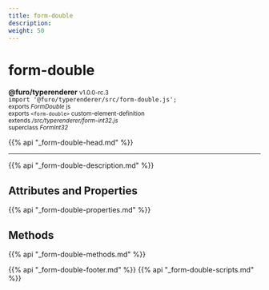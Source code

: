 ```yaml
---
title: form-double
description: 
weight: 50
---
```


# form-double
**@furo/typerenderer** <small>v1.0.0-rc.3</small>
<br>`import '@furo/typerenderer/src/form-double.js';`<small>
<br>exports *FormDouble* js
<br>exports `<form-double>` custom-element-definition
<br>extends */src/typerenderer/form-int32.js*
<br>superclass *FormInt32*</small>

{{% api "_form-double-head.md" %}}

****



{{% api "_form-double-description.md" %}}


## Attributes and Properties
{{% api "_form-double-properties.md" %}}



## Methods
{{% api "_form-double-methods.md" %}}





{{% api "_form-double-footer.md" %}}
{{% api "_form-double-scripts.md" %}}
